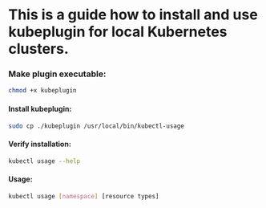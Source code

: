 # This is a guide how to install and use kubeplugin for local Kubernetes clusters.

### Make plugin executable:
```bash
chmod +x kubeplugin
```
#### Install kubeplugin:
```bash
sudo cp ./kubeplugin /usr/local/bin/kubectl-usage
```

#### Verify installation:
```bash
kubectl usage --help
```
#### Usage:
```bash
kubectl usage [namespace] [resource types]
```
